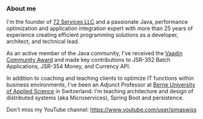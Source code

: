 ### About me

I'm the founder of [72 Services LLC](https://72.services) and a passionate Java, performance optimization and application integration expert with more than 25 years of experience creating efficient programming solutions as a developer, architect, and technical lead.

As an active member of the Java community, I've received the [Vaadin Community Award](https://vaadin.com/community-award) and made key contributions to JSR-352 Batch Applications, JSR-354 Money, and Currency API. 

In addition to coaching and teaching clients to optimize IT functions within business environments, I've been an Adjunct Professor at [Berne University of Applied Science](https://www.bfh.ch/ti/en/) in Switzerland. I'm teaching architecture and design of distributed systems (aka Microservices), Spring Boot and persistence.

Don't miss my YouTube channel: https://www.youtube.com/user/simaswiss

